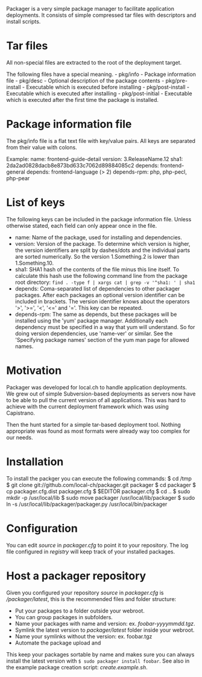 Packager is a very simple package manager to facilitate application
deployments. It consists of simple compressed tar files with descriptors and
install scripts.

Tar files
=========
All non-special files are extracted to the root of the deployment target.

The following files have a special meaning.
    - pkg/info - Package information file
    - pkg/desc - Optional description of the package contents
    - pkg/pre-install  - Executable which is executed before installing
    - pkg/post-install - Executable which is executed after installing
    - pkg/post-initial - Executable which is executed after the first time
                         the package is installed.


Package information file
========================
The pkg/info file is a flat text file with key/value pairs. All keys are
separated from their value with colons.

Example:
    name: frontend-guide-detail
    version: 3.ReleaseName.12
    sha1: 2da2ad0828dacb8e873bd633c7062d89884085c2
    depends: frontend-general
    depends: frontend-language (> 2)
    depends-rpm: php, php-pecl, php-pear


List of keys
============
The following keys can be included in the package information file. Unless
otherwise stated, each field can only appear once in the file.

  * name: Name of the package, used for installing and dependencies.
  * version: Version of the package. To determine which version is higher, the
    version identifiers are split by dashes/dots and the individual parts are
    sorted numerically. So the version 1.Something.2 is lower than
    1.Something.10.
  * sha1: SHA1 hash of the contents of the file minus this line itself. To
    calculate this hash use the following command line from the package root
    directory:
      `find . -type f | xargs cat | grep -v '^sha1: ' | sha1`
  * depends: Coma-separated list of dependencies to other packager packages.
    After each packages an optional version identifier can be included in
    brackets. The version identifier knows about the operators '>', '>=', '<',
    '<=' and '='. This key can be repeated.
  * depends-rpm: The same as depends, but these packages will be installed
    using the 'yum' package manager. Additionally each dependency must be
    specified in a way that yum will understand. So for doing version
    dependencies, use 'name-ver' or similar. See the 'Specifying package
    names' section of the yum man page for allowed names.


Motivation
==========
Packager was developed for local.ch to handle application deployments. We grew
out of simple Subversion-based deployments as servers now have to be able to
pull the current version of all applications. This was hard to achieve with
the current deployment framework which was using Capistrano.

Then the hunt started for a simple tar-based deployment tool. Nothing
appropriate was found as most formats were already way too complex for our
needs.


Installation
============
To install the packger you can execute the following commands:
    $ cd /tmp
    $ git clone git://github.com/local-ch/packager.git packager
    $ cd packager
    $ cp packager.cfg.dist packager.cfg
    $ $EDITOR packager.cfg
    $ cd ..
    $ sudo mkdir -p /usr/local/lib
    $ sudo move packager /usr/local/lib/packager
    $ sudo ln -s /usr/local/lib/packager/packager.py /usr/local/bin/packager


Configuration
=============
You can edit *source* in *packager.cfg* to point it to your repository.
The log file configured in *registry* will keep track of your installed 
packages.


Host a packager repository
==========================
Given you configured your repository *source* in *packager.cfg* is 
_/packager/latest_, this is the recommended files and folder structure:

  * Put your packages to a folder outside your webroot.
  * You can group packages in subfolders.
  * Name your packages with name and version: ex. *foobar-yyyymmdd.tgz*.
  * Symlink the latest version to *packager/latest* folder inside your 
    webroot.
  * Name your symlinks without the version: ex. foobar.tgz
  * Automate the package upload and 

This keep your packages sortable by name and makes sure you can always 
install the latest version with `$ sudo packager install foobar`.
See also in the example package creation script: *create.example.sh*.